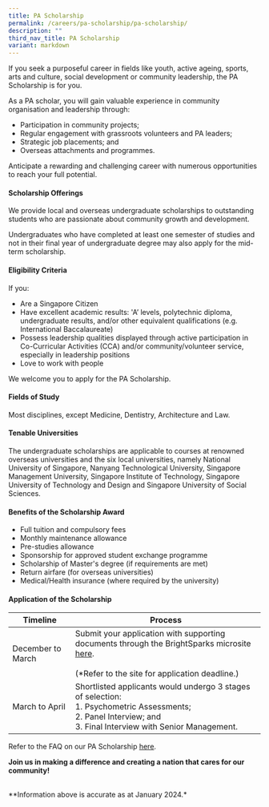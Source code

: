 ```yaml
---
title: PA Scholarship
permalink: /careers/pa-scholarship/pa-scholarship/
description: ""
third_nav_title: PA Scholarship
variant: markdown
---
```

If you seek a purposeful career in fields like youth, active ageing, sports, arts and culture, social development or community leadership, the PA Scholarship is for you.

As a PA scholar, you will gain valuable experience in community organisation and leadership through:
* Participation in community projects;
* Regular engagement with grassroots volunteers and PA leaders;
* Strategic job placements; and 
* Overseas attachments and programmes. 

Anticipate a rewarding and challenging career with numerous opportunities to reach your full potential. 

#### Scholarship Offerings

We provide local and overseas undergraduate scholarships to outstanding students who are passionate about community growth and development.

Undergraduates who have completed at least one semester of studies and not in their final year of undergraduate degree may also apply for the mid-term scholarship.

#### Eligibility Criteria

If you:

* Are a Singapore Citizen 
* Have excellent academic results: 'A’ levels, polytechnic diploma, undergraduate results, and/or other equivalent qualifications (e.g. International Baccalaureate)
* Possess leadership qualities displayed through active participation in Co-Curricular Activities (CCA) and/or community/volunteer service, especially in leadership positions
* Love to work with people

We welcome you to apply for the PA Scholarship.

#### Fields of Study

Most disciplines, except Medicine, Dentistry, Architecture and Law.

#### Tenable Universities

The undergraduate scholarships are applicable to courses at renowned overseas universities and the six local universities, namely National University of Singapore, Nanyang Technological University, Singapore Management University, Singapore Institute of Technology, Singapore University of Technology and Design and Singapore University of Social Sciences.

#### Benefits of the Scholarship Award

* Full tuition and compulsory fees 
* Monthly maintenance allowance 
* Pre-studies allowance 
* Sponsorship for approved student exchange programme
* Scholarship of Master's degree (if requirements are met)
* Return airfare (for overseas universities) 
* Medical/Health insurance (where required by the university)


####  Application of the Scholarship

| Timeline | Process |
| --------- | -------- |
| December to March | Submit your application with supporting documents through the BrightSparks microsite [here](https://brightsparks.com.sg/profile/PA/index.php). <br><br> (*Refer to the site for application deadline.)  |
| March to April | Shortlisted applicants would undergo 3 stages of selection: <br> 1. Psychometric Assessments; <br> 2. Panel Interview; and <br> 3. Final Interview with Senior Management.  |

Refer to the FAQ on our PA Scholarship [here](/files/Careers/FAQs%20on%20PA%20Scholarship(internet).pdf).

**Join us in making a difference and creating a nation that cares for our community!**

<br>**Information above is accurate as at January 2024.*<br>